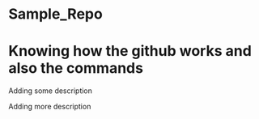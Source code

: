 # Sample_Repo

# Knowing how the github works and also the commands
Adding some description

Adding more description